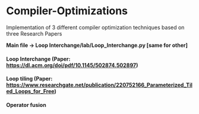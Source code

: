 # Compiler-Optimizations
Implementation of 3 different compiler optimization techniques based on three Research Papers

**Main file -> Loop Interchange/lab/Loop_Interchange.py [same for other]**


#### Loop Interchange (Paper: https://dl.acm.org/doi/pdf/10.1145/502874.502897)


#### Loop tiling (Paper: https://www.researchgate.net/publication/220752166_Parameterized_Tiled_Loops_for_Free)


#### Operator fusion
